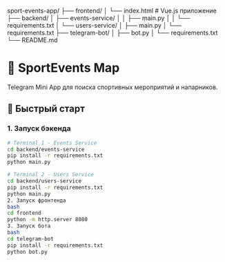 sport-events-app/
├── frontend/
│   └── index.html              # Vue.js приложение
├── backend/
│   ├── events-service/
│   │   ├── main.py
│   │   └── requirements.txt
│   └── users-service/
│       ├── main.py
│       └── requirements.txt
├── telegram-bot/
│   ├── bot.py
│   └── requirements.txt
└── README.md


# 🏃 SportEvents Map

Telegram Mini App для поиска спортивных мероприятий и напарников.

## 🚀 Быстрый старт

### 1. Запуск бэкенда
```bash
# Terminal 1 - Events Service
cd backend/events-service
pip install -r requirements.txt
python main.py

# Terminal 2 - Users Service  
cd backend/users-service
pip install -r requirements.txt
python main.py
2. Запуск фронтенда
bash
cd frontend
python -m http.server 8080
3. Запуск бота
bash
cd telegram-bot
pip install -r requirements.txt
python bot.py